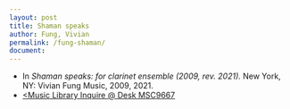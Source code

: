 ```yaml
---
layout: post
title: Shaman speaks
author: Fung, Vivian
permalink: /fung-shaman/
document:
---
```


- In *Shaman speaks: for clarinet ensemble (2009, rev. 2021).* New York, NY: Vivian Fung Music, 2009, 2021.
- <a href="https://tufts.primo.exlibrisgroup.com/permalink/01TUN_INST/1kc9gia/alma991018726335503851" target="_blank"><Music Library Inquire @ Desk MSC9667</a>
